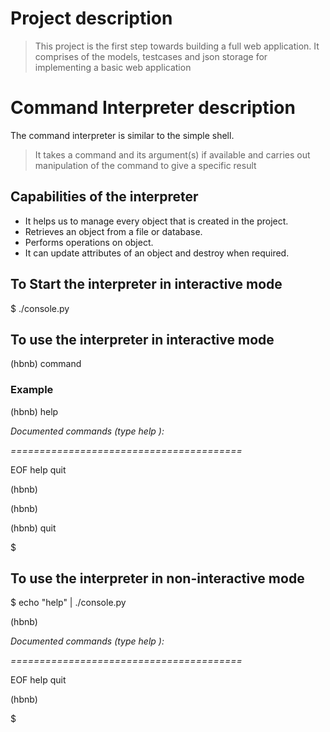 # Project description

> This project is the first step towards building a full web application.
> It comprises of the models, testcases and json storage for implementing a basic web application

# Command Interpreter description
The command interpreter is similar to the simple shell.
> It takes a command and its argument(s) if available and carries out manipulation of the command to give a specific result

## Capabilities of the interpreter

+ It helps us to manage every object that is created in the project.
+ Retrieves an object from a file or database.
+ Performs operations on object.
+ It can update attributes of an object and destroy when required.

## To Start the interpreter in interactive mode
$ ./console.py

## To use the interpreter in interactive mode

(hbnb) command

### Example

(hbnb) help

_Documented commands (type help <topic>):_

_========================================_

EOF  help  quit

(hbnb) 

(hbnb) 

(hbnb) quit

$

## To use the interpreter in non-interactive mode
$ echo "help" | ./console.py

(hbnb)

_Documented commands (type help <topic>):_

_========================================_

EOF  help  quit

(hbnb) 

$
